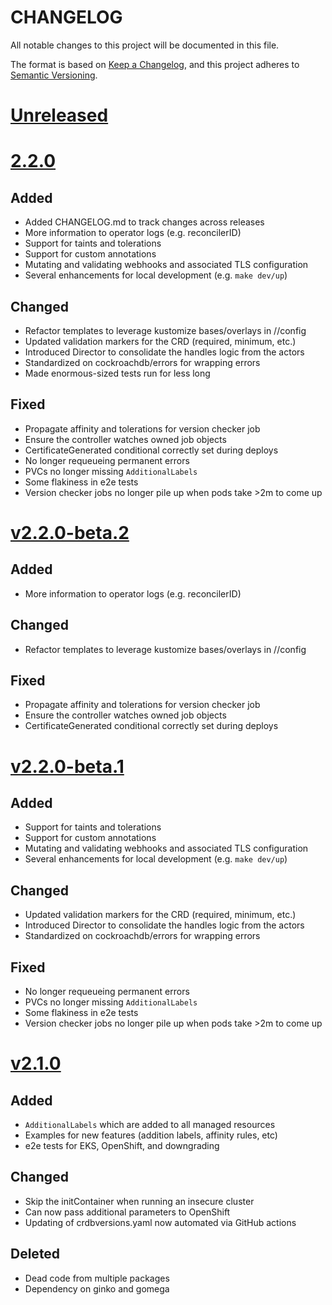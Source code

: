 # CHANGELOG

All notable changes to this project will be documented in this file.

The format is based on [Keep a Changelog](https://keepachangelog.com/en/1.0.0/), and this project adheres
to [Semantic Versioning](https://semver.org/spec/v2.0.0.html).

# [Unreleased](https://github.com/cockroachdb/cockroach-operator/compare/2.2.0...master)

# [2.2.0](https://github.com/cockroachdb/cockroach-operator/compare/v2.2.0-beta.2...2.2.0)

## Added

* Added CHANGELOG.md to track changes across releases
* More information to operator logs (e.g. reconcilerID)
* Support for taints and tolerations
* Support for custom annotations
* Mutating and validating webhooks and associated TLS configuration
* Several enhancements for local development (e.g. `make dev/up`)

## Changed

* Refactor templates to leverage kustomize bases/overlays in //config
* Updated validation markers for the CRD (required, minimum, etc.)
* Introduced Director to consolidate the handles logic from the actors
* Standardized on cockroachdb/errors for wrapping errors
* Made enormous-sized tests run for less long

## Fixed

* Propagate affinity and tolerations for version checker job
* Ensure the controller watches owned job objects
* CertificateGenerated conditional correctly set during deploys
* No longer requeueing permanent errors
* PVCs no longer missing `AdditionalLabels`
* Some flakiness in e2e tests
* Version checker jobs no longer pile up when pods take >2m to come up

# [v2.2.0-beta.2](https://github.com/cockroachdb/cockroach-operator/compare/v2.2.0-beta.1...v2.2.0-beta.2)

## Added

* More information to operator logs (e.g. reconcilerID)

## Changed

* Refactor templates to leverage kustomize bases/overlays in //config

## Fixed

* Propagate affinity and tolerations for version checker job
* Ensure the controller watches owned job objects
* CertificateGenerated conditional correctly set during deploys

# [v2.2.0-beta.1](https://github.com/cockroachdb/cockroach-operator/compare/v2.1.0...v2.2.0-beta.1)

## Added

* Support for taints and tolerations
* Support for custom annotations
* Mutating and validating webhooks and associated TLS configuration
* Several enhancements for local development (e.g. `make dev/up`)

## Changed

* Updated validation markers for the CRD (required, minimum, etc.)
* Introduced Director to consolidate the handles logic from the actors
* Standardized on cockroachdb/errors for wrapping errors

## Fixed

* No longer requeueing permanent errors
* PVCs no longer missing `AdditionalLabels`
* Some flakiness in e2e tests
* Version checker jobs no longer pile up when pods take >2m to come up

# [v2.1.0](https://github.com/cockroachdb/cockroach-operator/compare/v2.0.1...v2.1.0)

## Added

* `AdditionalLabels` which are added to all managed resources
* Examples for new features (addition labels, affinity rules, etc)
* e2e tests for EKS, OpenShift, and downgrading

## Changed

* Skip the initContainer when running an insecure cluster
* Can now pass additional parameters to OpenShift
* Updating of crdbversions.yaml now automated via GitHub actions

## Deleted

* Dead code from multiple packages
* Dependency on ginko and gomega
